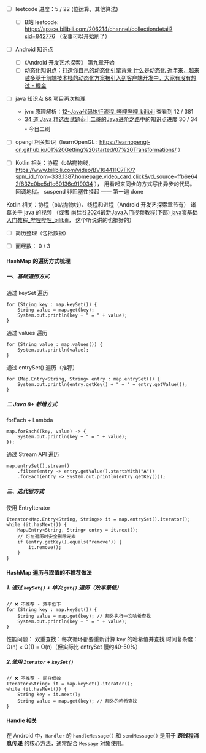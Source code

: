 - [ ] leetcode 进度：5 / 22 (位运算，其他算法)
	- [ ] B站 leetcode:  https://space.bilibili.com/206214/channel/collectiondetail?sid=842776 （没事可以开始刷了）
- [ ]  Android 知识点
	- [ ]  《Android 开发艺术探索》 第九章开始
	- [ ] 动态化知识点：[打造你自己的动态化引擎背景 什么是动态化 近年来，越来越多基于前端技术栈的动态化方案被引入到客户端开发中，大家有没有想过 - 掘金](https://juejin.cn/post/7046299455397560350)
- [ ] java 知识点 && 项目再次梳理
	- jvm 原理解析：[12-Java代码执行流程_哔哩哔哩_bilibili](https://www.bilibili.com/video/BV1PJ411n7xZ?vd_source=ffb6e642f832c0be5d1c60136c919034&spm_id_from=333.788.player.switch&p=12)  查看到 12 / 381
	- [34 道 Java 精选面试题👍 | 二哥的Java进阶之路](https://javabetter.cn/interview/java-34.html#_7-arraylist-%E5%92%8C-linkedlist-%E7%9A%84%E5%8C%BA%E5%88%AB)中的知识点进度 30 / 34 - 今日二刷
- [ ]  opengl 相关知识（learnOpenGL : https://learnopengl-cn.github.io/01%20Getting%20started/07%20Transformations/ ）
- [ ] Kotlin 相关：协程（b站抛物线，https://www.bilibili.com/video/BV164411C7FK/?spm_id_from=333.1387.homepage.video_card.click&vd_source=ffb6e642f832c0be5d1c60136c919034 ）， 用看起来同步的方式写出异步的代码。 回调地狱。 suspend 非阻塞性挂起 —— 第一遍 done


Kotlin 相关：协程（b站抛物线）、线程和进程（Android 开发艺探索章节有）
诸葛关于 java 的视频 （或者 [尚硅谷2024最新Java入门视频教程(下部) java零基础入门教程_哔哩哔哩_bilibili](https://www.bilibili.com/video/BV1JZ421a7PX/?spm_id_from=333.1387.search.video_card.click&vd_source=ffb6e642f832c0be5d1c60136c919034)， 这个听说讲的也挺好的）

- [ ] 简历整理（包括数据）
- [ ] 面经数： 0 / 3



#### HashMap 的遍历方式梳理
##### 一、基础遍历方式
通过 keySet 遍历
```
for (String key : map.keySet()) {
    String value = map.get(key);
    System.out.println(key + " = " + value);
}
```
通过 values 遍历
```
for (String value : map.values()) {
    System.out.println(value);
}
```
通过 entrySet() 遍历（推荐）
```
for (Map.Entry<String, String> entry : map.entrySet()) {
    System.out.println(entry.getKey() + " = " + entry.getValue());
}
```
##### 二 Java 8+ 新增方式
forEach + Lambda
```
map.forEach((key, value) -> {
    System.out.println(key + " = " + value);
});
```
通过 Stream API 遍历
```
map.entrySet().stream()
    .filter(entry -> entry.getValue().startsWith("A"))
    .forEach(entry -> System.out.println(entry.getKey()));
```
##### 三、迭代器方式
使用 EntryIterator
```
Iterator<Map.Entry<String, String>> it = map.entrySet().iterator();
while (it.hasNext()) {
    Map.Entry<String, String> entry = it.next();
    // 可在遍历时安全删除元素
    if (entry.getKey().equals("remove")) {
        it.remove();
    }
}
```

#### HashMap 遍历与取值的不推荐做法
##### 1. 通过 `keySet()` + 单次 `get()` 遍历（效率最低）
```
// ❌ 不推荐 - 效率低下
for (String key : map.keySet()) {
    String value = map.get(key); // 额外执行一次哈希查找
    System.out.println(key + " = " + value);
}
```
性能问题：
双重查找：每次循环都要重新计算 key 的哈希值并查找
时间复杂度：O(n) × O(1) = O(n)（但实际比 entrySet 慢约40-50%）
##### 2.使用 `Iterator` + `keySet()`
```
// ❌ 不推荐 - 同样低效
Iterator<String> it = map.keySet().iterator();
while (it.hasNext()) {
    String key = it.next();
    String value = map.get(key); // 额外的哈希查找
}
```


#### Handle 相关
在 Android 中，`Handler` 的 `handleMessage()` 和 `sendMessage()` 是用于 **跨线程消息传递** 的核心方法，通常配合 `Message` 对象使用。